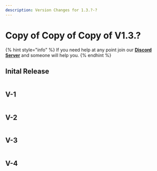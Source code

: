 ```yaml
---
description: Version Changes for 1.3.?-?
---
```


# Copy of Copy of Copy of V1.3.?

{% hint style="info" %}
If you need help at any point join our [**Discord Server**](https://discord.gg/mgNR64R) and someone will help you.
{% endhint %}

## Inital Release

```markdown
```

## V-1

```markdown
```

## V-2

```markdown
```

## V-3

```markdown
```

## V-4

```markdown
```
